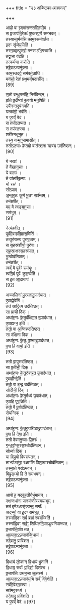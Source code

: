 +++
title = "२३ अबिष्टका-ब्राह्मणम्"

+++

आपो॒ वा इ॒दमा॑सन्त्सलि॒लमे॒व ।  
स प्र॒जाप॑ति॒रेकः॑ पुष्करप॒र्णे सम॑भवत् ।  
तस्यान्त॒र्मन॑सि काम॒स्सम॑वर्तत ।  
इदꣳ सृ॑जेय॒मिति॑ ।  
तस्मा॒द्यत्पुरु॑षो॒ मन॑साऽभि॒गच्छ॑ति ।  
तद्वा॒चा व॑दति ।  
तत्कर्म॑णा करोति ।  
तदे॒षाऽभ्यनू॑क्ता ।  
काम॒स्तदग्रे॒ सम॑वर्त॒ताधि॑ ।  
मन॑सो॒ रेतः॑ प्रथ॒मय्ँयदासी॑त् ।  
[89]




स॒तो बन्धु॒मस॑ति॒ निर॑विन्दन् ।  
हृ॒ति प्र॒दीष्या॑ क॒वयो॑ मनी॒षेति॑ ।  
उपै॑न॒न्तदुप॑नमति ।  
यत्का॑मो॒ भव॑ति ।  
य ए॒वव्ँ वेद॑ ।  
स तपो॑ऽतप्यत ।  
स तप॑स्त॒प्त्वा ।  
शरी॑रमधूनुत ।  
तस्य॒ यन्मा॒ꣳ॒समासी॑त् ।  
ततो॑ऽरु॒णाः के॒तवो॒ वात॑रश॒ना ऋष॑य॒ उद॑तिष्ठन् ।  
[90]




ये नखाः॑ ।  
ते वै॑खान॒साः ।  
ये वालाः॑ ।  
ते वा॑लखि॒ल्याः ।  
यो रसः॑ ।  
सो॑ऽपाम् ।  
अ॒न्त॒र॒तः कू॒र्मं भू॒तꣳ सर्प॑न्तम् ।  
तम॑ब्रवीत् ।  
मम॒ वै त्वङ्मा॒ꣳ॒सा ।  
सम॑भूत् ।  
[91]




नेत्य॑ब्रवीत् ।  
पूर्व॑मे॒वाहमि॒हास॒मिति॑ ।  
तत्पुरु॑षस्य पुरुष॒त्वम् ।  
स स॒हस्र॑शीर्षा॒ पुरु॑षः ।  
स॒ह॒स्रा॒क्षस्स॒हस्र॑पात् ।  
भू॒त्वोद॑तिष्ठत् ।  
तम॑ब्रवीत् ।  
त्वव्ँ वै पूर्वꣳ॑ सम॑भूः ।  
त्वमि॒दं पूर्वः॑ कुरु॒ष्वेति॑ ।  
स इ॒त आ॒दायापः॑ ।  
[92]




अ॒ञ्ज॒लिना॑ पु॒रस्ता॑दु॒पाद॑धात् ।  
ए॒वाह्ये॒वेति॑ ।  
तत॑ आदि॒त्य उद॑तिष्ठत् ।  
सा प्राची॒ दिक् ।  
अथा॑रु॒णः के॒तुर्द॑क्षिण॒त उ॒पाद॑धात् ।  
ए॒वाह्यग्न॒ इति॑ ।  
ततो॒ वा अ॒ग्निरुद॑तिष्ठत् ।  
सा द॑क्षि॒णा दिक् ।  
अथा॑रु॒णः के॒तुः प॒श्चादु॒पाद॑धात् ।  
ए॒वा हि वायो॒ इति॑ ।  
[93]




ततो॑ वा॒युरुद॑तिष्ठत् ।  
सा प्र॒तीची॒ दिक् ।  
अथा॑रु॒णः के॒तुरु॑त्तर॒त उ॒पाद॑धात् ।  
ए॒वाहीन्द्रेति॑ ।  
ततो॒ वा इन्द्र॒ उद॑तिष्ठत् ।  
सोदी॑ची॒ दिक् ।  
अथा॑रु॒णः के॒तुर्मध्य॑ उ॒पाद॑धात् ।  
ए॒वाहि पूष॒न्निति॑ ।  
ततो॒ वै पू॒षोद॑तिष्ठत् ।  
सेयन्दिक् ।  
[94]




अथा॑रु॒णः के॒तुरु॒परि॑ष्टादु॒पाद॑धात् ।  
ए॒वा हि देवा॒ इति॑ ।  
ततो॑ देवमनु॒ष्याः पि॒तरः॑ ।  
ग॒न्ध॒र्वा॒प्स॒रस॒श्चोद॑तिष्ठन् ।  
सोर्ध्वा दिक् ।  
या वि॒प्रुषो॑ वि॒परा॑पतन् ।  
ताभ्योऽसु॑रा॒ रक्षाꣳ॑सि पिशा॒चाश्चोद॑तिष्ठन् ।  
तस्मा॒त्ते परा॑ऽभवन् ।  
वि॒प्रुड्भ्यो॒ हि ते सम॑भवन् ।  
तदे॒षाऽभ्यनू॑क्ता ।  
[95]




आपो॑ ह॒ यद्बृ॑ह॒तीर्गर्भ॒माय॑न् ।  
दक्ष॒न्दधा॑ना ज॒नय॑न्तीस्स्वय॒म्भुम् ।  
तत॑ इ॒मेऽध्यसृ॑ज्यन्त॒ सर्गाः॑ ।  
अद्भ्यो॒ वा इ॒दꣳ सम॑भूत् ।  
तस्मा॑दि॒दꣳ सर्वं॒ ब्रह्म॑ स्वयं॒भ्विति॑ ।  
तस्मा॑दि॒दꣳ सर्व॒ꣳ॒ शिथि॑लमि॒वाऽध्रुव॑मिवाभवत् ।  
प्र॒जाप॑ति॒र्वाव तत् ।  
आ॒त्मना॒ऽऽत्मान॑व्विं॒धाय॑ ।  
तदे॒वानु॒ प्रावि॑शत् ।  
तदे॒षाऽभ्यनू॑क्ता ।  
[96]




वि॒धाय॑ लो॒कान् वि॒धाय॑ भू॒तानि॑ ।  
वि॒धाय॒ सर्वाः॑ प्र॒दिशो॒ दिश॑श्च ।  
प्र॒जाप॑तिः प्रथम॒जा ऋ॒तस्य॑ ।  
आ॒त्मना॒ऽऽत्मान॑म॒भि सव्ँ वि॑वे॒शेति॑ ।  
सर्व॑मे॒वेदमा॒प्त्वा ।  
सर्व॑मव॒रुध्य॑ ।  
तदे॒वानु॒ प्रवि॑शति ।  
य ए॒वव्ँ वेद॑ ॥ [97]

